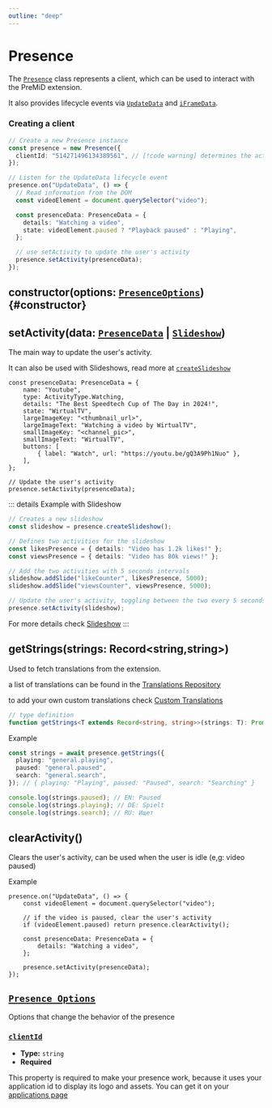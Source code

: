 ```yaml
---
outline: "deep"
---
```


# Presence

The [`Presence`](#presence) class represents a client, which can be used to interact with the PreMiD extension.

It also provides lifecycle events via [`UpdateData`](#update_data) and [`iFrameData`](#iframe_data).

### Creating a client

```ts
// Create a new Presence instance
const presence = new Presence({
  clientId: "514271496134389561", // [!code warning] determines the activity's name (pre 2.6)
});

// Listen for the UpdateData lifecycle event
presence.on("UpdateData", () => {
  // Read information from the DOM
  const videoElement = document.querySelector("video");

  const presenceData: PresenceData = {
    details: "Watching a video",
    state: videoElement.paused ? "Playback paused" : "Playing",
  };

  // use setActivity to update the user's activity
  presence.setActivity(presenceData);
});
```

## constructor(options: [`PresenceOptions`](#presence-options)) {#constructor}

## setActivity(data: [`PresenceData`](#presence-data) | [`Slideshow`](#slideshow))

The main way to update the user's activity.

It can also be used with Slideshows, read more at [`createSlideshow`](#createSlideshow)

```ts{16}
const presenceData: PresenceData = {
	name: "Youtube",
	type: ActivityType.Watching,
	details: "The Best Speedtech Cup of The Day in 2024!",
	state: "WirtualTV",
	largeImageKey: "<thumbnail_url>",
	largeImageText: "Watching a video by WirtualTV",
	smallImageKey: "<channel_pic>",
	smallImageText: "WirtualTV",
	buttons: [
		{ label: "Watch", url: "https://youtu.be/gQ3A9Ph1Nuo" },
	],
};

// Update the user's activity
presence.setActivity(presenceData);
```

::: details Example with Slideshow

```ts
// Creates a new slideshow
const slideshow = presence.createSlideshow();

// Defines two activities for the slideshow
const likesPresence = { details: "Video has 1.2k likes!" };
const viewsPresence = { details: "Video has 80k views!" };

// Add the two activities with 5 seconds intervals
slideshow.addSlide("likeCounter", likesPresence, 5000);
slideshow.addSlide("viewsCounter", viewsPresence, 5000);

// Update the user's activity, toggling between the two every 5 seconds
presence.setActivity(slideshow);
```

For more details check [Slideshow](#TODO)
:::

## getStrings(strings: Record\<string,string\>)

Used to fetch translations from the extension.

a list of translations can be found in the [Translations Repository](#TODO)

to add your own custom translations check [Custom Translations](#TODO)

```ts
// type definition
function getStrings<T extends Record<string, string>>(strings: T): Promise<T>;
```

Example

```ts {7-9}
const strings = await presence.getStrings({
  playing: "general.playing",
  paused: "general.paused",
  search: "general.search",
}); // { playing: "Playing", paused: "Paused", search: "Searching" }

console.log(strings.paused); // EN: Paused
console.log(strings.playing); // DE: Spielt
console.log(strings.search); // RU: Ищет
```

## clearActivity()

Clears the user's activity, can be used when the user is idle (e,g: video paused)

Example

```ts{4-5}
presence.on("UpdateData", () => {
    const videoElement = document.querySelector("video");

	// if the video is paused, clear the user's activity
	if (videoElement.paused) return presence.clearActivity();

    const presenceData: PresenceData = {
        details: "Watching a video",
    };

    presence.setActivity(presenceData);
});

```

## [`Presence Options`](#presence-options)

Options that change the behavior of the presence

### [`clientId`](#clientId)

- **Type:** `string`
- **Required**

This property is required to make your presence work, because it uses your application id to display its logo and assets.
You can get it on your [applications page](https://discordapp.com/developers/applications)
